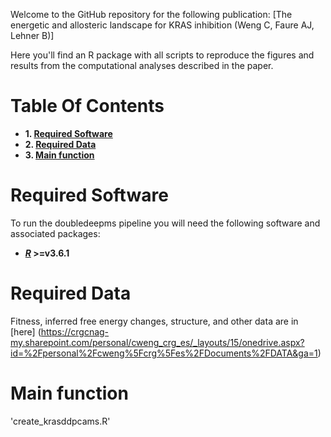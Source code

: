 Welcome to the GitHub repository for the following publication: [The energetic and allosteric landscape for KRAS inhibition (Weng C, Faure AJ, Lehner B)]

Here you'll find an R package with all scripts to reproduce the figures and results from the computational analyses described in the paper.

# Table Of Contents

* **1. [Required Software](#required-software)**
* **2. [Required Data](#required-data)**
* **3. [Main function](#main-function)**

# Required Software

To run the doubledeepms pipeline you will need the following software and associated packages:

* **[_R_](https://www.r-project.org/) >=v3.6.1**

# Required Data

Fitness, inferred free energy changes, structure, and other data are in [here]
(https://crgcnag-my.sharepoint.com/personal/cweng_crg_es/_layouts/15/onedrive.aspx?id=%2Fpersonal%2Fcweng%5Fcrg%5Fes%2FDocuments%2FDATA&ga=1)

# Main function

'create_krasddpcams.R'
